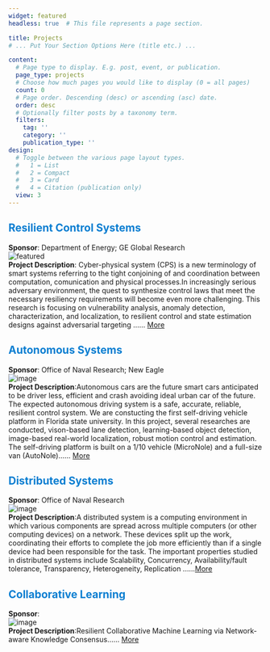```yaml
---
widget: featured
headless: true  # This file represents a page section.

title: Projects
# ... Put Your Section Options Here (title etc.) ...

content:
  # Page type to display. E.g. post, event, or publication.
  page_type: projects
  # Choose how much pages you would like to display (0 = all pages)
  count: 0
  # Page order. Descending (desc) or ascending (asc) date.
  order: desc
  # Optionally filter posts by a taxonomy term.
  filters:
    tag: ''
    category: ''
    publication_type: ''
design:
  # Toggle between the various page layout types.
  #   1 = List
  #   2 = Compact
  #   3 = Card
  #   4 = Citation (publication only)
  view: 3
---
```

## <span style="color: #0a7ed1;font-weight:bold">Resilient Control Systems</span>
**Sponsor**: Department of Energy; GE Global Research <br>
![featured](https://user-images.githubusercontent.com/72170474/153111274-fd5a581f-b9f7-47d6-9767-fa8b59e92765.png) <br>
**Project Description**: Cyber-physical system (CPS) is a new terminology of smart systems referring to the tight conjoining of and coordination between computation, comunication and physical processes.In increasingly serious adversary environment, the quest to synthesize control laws that meet the necessary resiliency requirements will become even more challenging. This research is focusing on vulnerability analysis, anomaly detection, characterization, and localization, to resilient control and state estimation designs against adversarial targeting ...... [More](https://raslab.netlify.app/projects/resilientcps/)

## <span style="color: #0a7ed1;font-weight:bold">Autonomous Systems</span>
**Sponsor**: Office of Naval Research; New Eagle<br>
 ![image](https://user-images.githubusercontent.com/72170474/153111666-6a855231-118d-4a7d-b574-823269939a83.png)<br>
**Project Description**:Autonomous cars are the future smart cars anticipated to be driver less, efficient and crash avoiding ideal urban car of the future. The expected autonomous driving system is a safe, accurate, reliable, resilient control system. We are constucting the first self-driving vehicle platform in Florida state university. In this project, several researches are conducted, vison-based lane detection, learning-based object detection, image-based real-world localization, robust motion control and estimation. The self-driving platform is built on a 1/10 vehicle (MicroNole) and a full-size van (AutoNole)...... [More](https://raslab.netlify.app/projects/autocontrol/)

## <span style="color: #0a7ed1;font-weight:bold">Distributed Systems</span>
**Sponsor**: Office of Naval Research<br>
![image](https://user-images.githubusercontent.com/72170474/153114224-0f91cec9-b8f4-4217-98f4-1fa7bb18e5e4.png)<br>
**Project Description**:A distributed system is a computing environment in which various components are spread across multiple computers (or other computing devices) on a network. These devices split up the work, coordinating their efforts to complete the job more efficiently than if a single device had been responsible for the task. The important properties studied in distributed systems include Scalability, Concurrency, Availability/fault tolerance, Transparency, Heterogeneity, Replication ......[More](https://raslab.netlify.app/projects/distri_power/)
 
## <span style="color: #0a7ed1;font-weight:bold">Collaborative Learning</span>
**Sponsor**: <br>
![image](https://user-images.githubusercontent.com/72170474/153112875-cdcdcc4b-e643-4afa-96b8-95fb9960a935.png) <br>
**Project Description**:Resilient Collaborative Machine Learning via Network-aware Knowledge Consensus...... [More](https://raslab.netlify.app/projects/collaborative_learning/)
